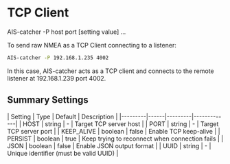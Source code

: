 # TCP Client

<div class="command-container">
      <div class="command-syntax">
        <span class="cmd-name">AIS-catcher</span>
        <span class="cmd-flag">-P</span>
        <span class="cmd-value">host</span>
        <span class="cmd-value">port</span>
        [<span class="cmd-setting">setting</span> <span class="cmd-value">value</span>]
        ...
    </div>
</div>

To send raw NMEA as a TCP Client connecting to a listener:
```bash
AIS-catcher -P 192.168.1.235 4002
```
In this case, AIS-catcher acts as a TCP client and connects to the remote listener at 192.168.1.239 port 4002. 

## Summary Settings

<div class="input-table" markdown>
| Setting | Type | Default | Description |
|---------|------|---------|-------------|
| <span class="cmd-setting">HOST</span> | string | <span class="cmd-value">-</span> | Target TCP server host |
| <span class="cmd-setting">PORT</span> | string | <span class="cmd-value">-</span> | Target TCP server port |
| <span class="cmd-setting">KEEP_ALIVE</span> | boolean | <span class="cmd-value">false</span> | Enable TCP keep-alive |
| <span class="cmd-setting">PERSIST</span> | boolean | <span class="cmd-value">true</span> | Keep trying to reconnect when connection fails |
| <span class="cmd-setting">JSON</span> | boolean | <span class="cmd-value">false</span> | Enable JSON output format |
| <span class="cmd-setting">UUID</span> | string | <span class="cmd-value">-</span> | Unique identifier (must be valid UUID) |
</div>